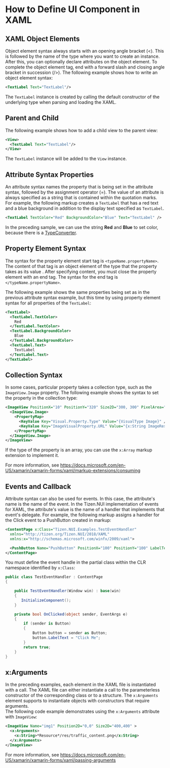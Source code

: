 # How to Define UI Component in XAML

## XAML Object Elements

Object element syntax always starts with an opening angle bracket (<). This is followed by the name of the type where you want to create an instance. After this, you can optionally declare attributes on the object element. To complete the object element tag, end with a forward slash and closing angle bracket in succession (/>). The following example shows how to write an object element syntax:

```xml
<TextLabel Text="TextLabel"/>
```

The `TextLabel` instance is created by calling the default constructor of the underlying type when parsing and loading the XAML.

## Parent and Child

The following example shows how to add a child view to the parent view:

```xml
<View>
  <TextLabel Text="TextLabel"/>
</View>
```

The `TextLabel` instance will be added to the `View` instance.

## Attribute Syntax Properties

An attribute syntax names the property that is being set in the attribute syntax, followed by the assignment operator (=). The value of an attribute is always specified as a string that is contained within the quotation marks. For example, the following markup creates a `TextLabel` that has a red text and a blue background in addition to the display text specified as `TextLabel`.

```xml
<TextLabel TextColor="Red" BackgroundColor="Blue" Text="TextLabel" />
```

In the preceding sample, we can use the string **Red** and **Blue** to set color, because there is a [TypeConverter](./type-converter.md).

## Property Element Syntax

The syntax for the property element start tag is `<typeName.propertyName>`. The content of that tag is an object element of the type that the property takes as its value . After specifying content, you must close the property element with an end tag. The syntax for the end tag is `</typeName.propertyName>`.

The following example shows the same properties being set as in the previous attribute syntax example, but this time by using property element syntax for all properties of the `TextLabel`:

```xml
<TextLabel>
  <TextLabel.TextColor>
    Red
  </TextLabel.TextColor>
  <TextLabel.BackgroundColor>
    Blue
  </TextLabel.BackgroundColor>
  <TextLabel.Text>
    TextLabel
  </TextLabel.Text>
</TextLabel>
```

## Collection Syntax

In some cases, particular property takes a collection type, such as the `ImageView.Image` property. The following example shows the syntax to set the property in the collection type:

```xml
<ImageView PositionX="10" PositionY="320" Size2D="300, 300" PixelArea="0.1,0.0,0.4,0.6" >
  <ImageView.Image>
    <PropertyMap>
      <KeyValue Key="Visual.Property.Type" Value="{VisualType Image}" />
      <KeyValue Key="ImageVisualProperty.URL" Value="{x:String ImageResourcepatch}" />
    </PropertyMap>
  </ImageView.Image>
</ImageView>
```

If the type of the property is an array, you can use the `x:Array` markup extension to implement it.  

For more information, see https://docs.microsoft.com/en-US/xamarin/xamarin-forms/xaml/markup-extensions/consuming

## Events and Callback

Attribute syntax can also be used for events. In this case, the attribute's name is the name of the event. In the Tizen.NUI implementation of events for XAML, the attribute's value is the name of a handler that implements that event's delegate. For example, the following markup assigns a handler for the Click event to a PushButton created in markup:

```xml
<ContentPage x:Class="Tizen.NUI.Examples.TestEventHandler"
  xmlns="http://tizen.org/Tizen.NUI/2018/XAML"
  xmlns:x="http://schemas.microsoft.com/winfx/2009/xaml">

  <PushButton Name="PushButton" PositionX="100" PositionY="100" LabelText="PushButton" Size2D="260, 84" Clicked="OnClicked" />
</ContentPage>
```

You must define the event handle in the partial class within the CLR namespace identified by `x:Class`:

```csharp
public class TestEventHandler : ContentPage
{

    public TestEventHandler(Window win) : base(win)
    {
       InitializeComponent();
    }

    private bool OnClicked(object sender, EventArgs e)
    {
        if (sender is Button)
        {
            Button button = sender as Button;
            button.LabelText = "Click Me";
        }
        return true;
    }
}
```

## x:Arguments

In the preceding examples, each element in the XAML file is instantiated with a call. The XAML file can either instantiate a call to the parameterless constructor of the corresponding class or to a structure. The `x:Arguments` element supports to instantiate objects with constructors that require arguments.  
The following code example demonstrates using the `x:Arguments` attribute with `ImageView`:

```xml
<ImageView Name="img1" Position2D="0,0" Size2D="400,400" >
  <x:Arguments>
    <x:String>*Resource*/res/traffic_content.png</x:String>
  </x:Arguments>
</ImageView>
```

For more information, see https://docs.microsoft.com/en-US/xamarin/xamarin-forms/xaml/passing-arguments
